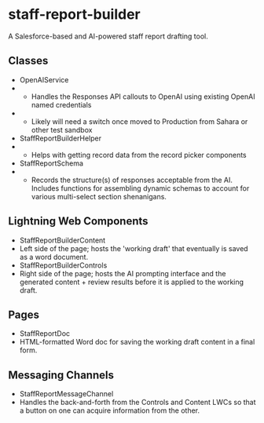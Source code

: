 # staff-report-builder
A Salesforce-based and AI-powered staff report drafting tool. 

## Classes
- OpenAIService
- - Handles the Responses API callouts to OpenAI using existing OpenAI named credentials
- - Likely will need a switch once moved to Production from Sahara or other test sandbox
- StaffReportBuilderHelper
- - Helps with getting record data from the record picker components
- StaffReportSchema
- - Records the structure(s) of responses acceptable from the AI. Includes functions for assembling dynamic schemas to account for various multi-select section shenanigans. 
## Lightning Web Components
- StaffReportBuilderContent
-   Left side of the page; hosts the 'working draft' that eventually is saved as a word document. 
- StaffReportBuilderControls
-   Right side of the page; hosts the AI prompting interface and the generated content + review results before it is applied to the working draft. 
## Pages
- StaffReportDoc
-   HTML-formatted Word doc for saving the working draft content in a final form. 
## Messaging Channels
- StaffReportMessageChannel
-   Handles the back-and-forth from the Controls and Content LWCs so that a button on one can acquire information from the other. 
